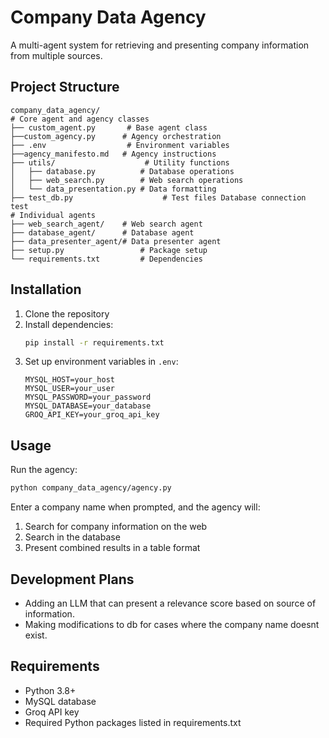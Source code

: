 # Company Data Agency

A multi-agent system for retrieving and presenting company information from multiple sources.

## Project Structure

```
company_data_agency/
# Core agent and agency classes
├── custom_agent.py       # Base agent class
├──custom_agency.py      # Agency orchestration
├── .env                  # Environment variables
├──agency_manifesto.md   # Agency instructions
├── utils/                    # Utility functions
│   ├── database.py          # Database operations
│   ├── web_search.py        # Web search operations
│   └── data_presentation.py # Data formatting
├── test_db.py                    # Test files Database connection test
# Individual agents
├── web_search_agent/    # Web search agent
├── database_agent/      # Database agent
├── data_presenter_agent/# Data presenter agent
├── setup.py                 # Package setup
└── requirements.txt         # Dependencies
```

## Installation

1. Clone the repository
2. Install dependencies:
   ```bash
   pip install -r requirements.txt
   ```
3. Set up environment variables in `.env`:
   ```
   MYSQL_HOST=your_host
   MYSQL_USER=your_user
   MYSQL_PASSWORD=your_password
   MYSQL_DATABASE=your_database
   GROQ_API_KEY=your_groq_api_key
   ```

## Usage

Run the agency:
```bash
python company_data_agency/agency.py
```

Enter a company name when prompted, and the agency will:
1. Search for company information on the web
2. Search in the database
3. Present combined results in a table format

## Development Plans

- Adding an LLM that can present a relevance score based on source of information.
- Making modifications to db for cases where the company name doesnt exist. 

## Requirements

- Python 3.8+
- MySQL database
- Groq API key
- Required Python packages listed in requirements.txt 
